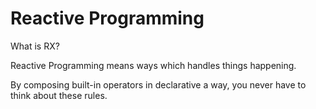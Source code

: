 # Reactive Programming

What is RX?

Reactive Programming means ways which handles things happening.

By composing built-in operators in declarative a way, you never have to think about these rules.

